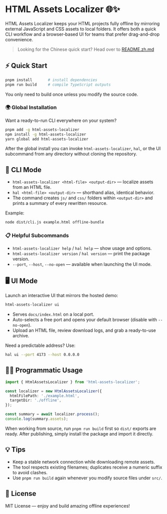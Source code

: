 # HTML Assets Localizer 🌐✨

HTML Assets Localizer keeps your HTML projects fully offline by mirroring external JavaScript and CSS assets to local folders. It offers both a quick CLI workflow and a browser-based UI for teams that prefer drag-and-drop convenience.

> Looking for the Chinese quick start? Head over to [README.zh.md](README.zh.md)

## ⚡ Quick Start

```bash
pnpm install       # install dependencies
pnpm run build     # compile TypeScript outputs
```

You only need to build once unless you modify the source code.

### 🌍 Global Installation

Want a ready-to-run CLI everywhere on your system?

```bash
pnpm add -g html-assets-localizer
npm install -g html-assets-localizer
yarn global add html-assets-localizer
```

After the global install you can invoke `html-assets-localizer`, `hal`, or the UI subcommand from any directory without cloning the repository.

## 🧰 CLI Mode

- `html-assets-localizer <html-file> <output-dir>` — localize assets from an HTML file.
- `hal <html-file> <output-dir>` — shorthand alias, identical behavior.
- The command creates `js/` and `css/` folders within `<output-dir>` and prints a summary of every rewritten resource.

Example:

```bash
node dist/cli.js example.html offline-bundle
```

### 📋 Helpful Subcommands

- `html-assets-localizer help` / `hal help` — show usage and options.
- `html-assets-localizer version` / `hal version` — print the package version.
- `--port`, `--host`, `--no-open` — available when launching the UI mode.

## 🖥️ UI Mode

Launch an interactive UI that mirrors the hosted demo:

```bash
html-assets-localizer ui
```

- Serves `docs/index.html` on a local port.
- Auto-selects a free port and opens your default browser (disable with `--no-open`).
- Upload an HTML file, review download logs, and grab a ready-to-use archive.

Need a predictable address? Use:

```bash
hal ui --port 4173 --host 0.0.0.0
```

## 🧑‍💻 Programmatic Usage

```ts
import { HtmlAssetsLocalizer } from 'html-assets-localizer';

const localizer = new HtmlAssetsLocalizer({
  htmlFilePath: './example.html',
  targetDir: './offline',
});

const summary = await localizer.process();
console.log(summary.assets);
```

When working from source, run `pnpm run build` first so `dist/` exports are ready. After publishing, simply install the package and import it directly.

## 💡 Tips

- Keep a stable network connection while downloading remote assets.
- The tool respects existing filenames; duplicates receive a numeric suffix to avoid clashes.
- Use `pnpm run build` again whenever you modify source files under `src/`.

## 📄 License

MIT License — enjoy and build amazing offline experiences!
